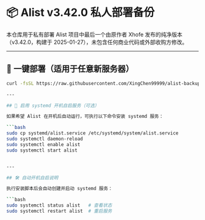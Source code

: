 # 📦 Alist v3.42.0 私人部署备份

本仓库用于私有部署 Alist 项目中最后一个由原作者 Xhofe 发布的纯净版本（v3.42.0，构建于 2025-01-27），未包含任何商业代码或外部收购方修改。

---

## 🚀 一键部署（适用于任意新服务器）

```bash
curl -fsSL https://raw.githubusercontent.com/XingChen99999/alist-backup/main/install-alist.sh | bash

---

## 🔧 启用 systemd 开机自启服务（可选）

如果希望 Alist 在开机后自动运行，可执行以下命令安装 systemd 服务：

```bash
sudo cp systemd/alist.service /etc/systemd/system/alist.service
sudo systemctl daemon-reload
sudo systemctl enable alist
sudo systemctl start alist


---

## 🛠️ 自动开机自启说明

执行安装脚本后会自动创建并启动 systemd 服务：

```bash
sudo systemctl status alist   # 查看状态
sudo systemctl restart alist  # 重启服务
